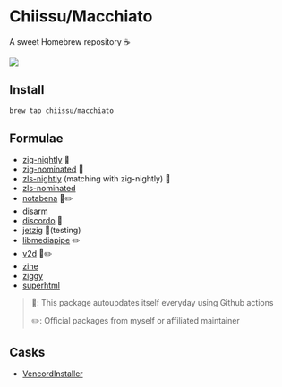 # Chiissu/Macchiato

A sweet Homebrew repository ☕

![](https://media1.tenor.com/m/aDZEMNg3f_sAAAAC/bocchi-the-rock.gif)

## Install

```sh
brew tap chiissu/macchiato
```

## Formulae

- [zig-nightly](https://ziglang.org/) 🔄
- [zig-nominated](https://machengine.org/docs/nominated-zig/) 🔄
- [zls-nightly](https://zigtools.org/zls/) (matching with zig-nightly) 🔄
- [zls-nominated](https://zigtools.org/zls/)
- [notabena](https://github.com/ThatFrogDev/notabena/) 🔄✏️
- [disarm](https://newandroidbook.com/tools/disarm.html)
- [discordo](https://github.com/ayn2op/discordo) 🔄
- [jetzig](https://www.jetzig.dev/) 🔄(testing)
- [libmediapipe](https://github.com/Froxcey/libmediapipe/) ✏️
- [v2d](https://github.com/Chiissu/v2d/) 🔄✏️
- [zine](https://zine-ssg.io/)
- [ziggy](https://ziggy-lang.io/)
- [superhtml](https://github.com/kristoff-it/superhtml)

> 🔄: This package autoupdates itself everyday using Github actions
>
> ✏️: Official packages from myself or affiliated maintainer

## Casks

- [VencordInstaller](https://vencord.dev/)
